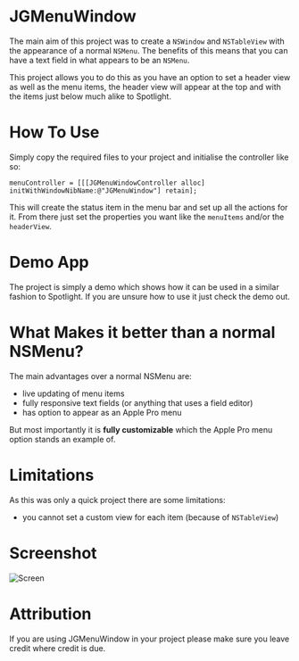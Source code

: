 # JGMenuWindow

The main aim of this project was to create a `NSWindow` and `NSTableView` with the appearance of a normal `NSMenu`. The benefits of this means that you can have a text field in what appears to be an `NSMenu`.

This project allows you to do this as you have an option to set a header view as well as the menu items, the header view will appear at the top and with the items just below much alike to Spotlight. 

# How To Use

Simply copy the required files to your project and initialise the controller like so:

    menuController = [[[JGMenuWindowController alloc] initWithWindowNibName:@"JGMenuWindow"] retain];

This will create the status item in the menu bar and set up all the actions for it. From there just set the properties you want like the `menuItems` and/or the `headerView`.

# Demo App

The project is simply a demo which shows how it can be used in a similar fashion to Spotlight. If you are unsure how to use it just check the demo out.

# What Makes it better than a normal NSMenu?

The main advantages over a normal NSMenu are:

- live updating of menu items
- fully responsive text fields (or anything that uses a field editor)
- has option to appear as an Apple Pro menu

But most importantly it is **fully customizable** which the Apple Pro menu option stands an example of.

# Limitations

As this was only a quick project there are some limitations: 

- you cannot set a custom view for each item (because of `NSTableView`)

# Screenshot

![Screen](http://idzr.org/xd4e)

# Attribution

If you are using JGMenuWindow in your project please make sure you leave credit where credit is due.